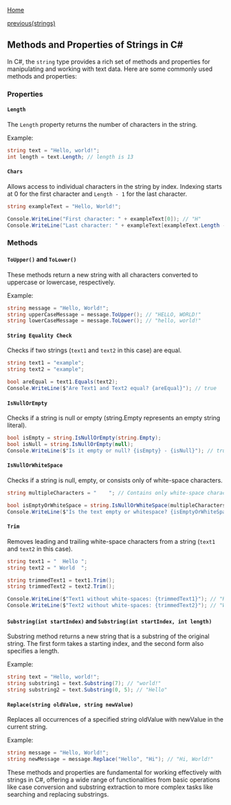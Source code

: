 [Home](../README.md)

[previous(strings)](./01_basic.md)
## Methods and Properties of Strings in C#

In C#, the `string` type provides a rich set of methods and properties for manipulating and working with text data. Here are some commonly used methods and properties:

### Properties

#### `Length`

The `Length` property returns the number of characters in the string.

Example:
```csharp
string text = "Hello, world!";
int length = text.Length; // length is 13
```

#### `Chars`

Allows access to individual characters in the string by index. Indexing starts at 0 for the first character and `Length - 1` for the last character.

```csharp
string exampleText = "Hello, World!";

Console.WriteLine("First character: " + exampleText[0]); // "H"
Console.WriteLine("Last character: " + exampleText[exampleText.Length - 1]); // "!"
```

### Methods

#### `ToUpper()` and `ToLower()`

These methods return a new string with all characters converted to uppercase or lowercase, respectively.

Example:
```csharp
string message = "Hello, World!";
string upperCaseMessage = message.ToUpper(); // "HELLO, WORLD!"
string lowerCaseMessage = message.ToLower(); // "hello, world!"
```

#### `String Equality Check`
Checks if two strings (`text1` and `text2` in this case) are equal.

```csharp
string text1 = "example";
string text2 = "example";

bool areEqual = text1.Equals(text2);
Console.WriteLine($"Are Text1 and Text2 equal? {areEqual}"); // true
```

#### `IsNullOrEmpty`
Checks if a string is null or empty (string.Empty represents an empty string literal).

```csharp
bool isEmpty = string.IsNullOrEmpty(string.Empty);
bool isNull = string.IsNullOrEmpty(null);
Console.WriteLine($"Is it empty or null? {isEmpty} - {isNull}"); // true & true
```

#### `IsNullOrWhiteSpace`
Checks if a string is null, empty, or consists only of white-space characters.

```csharp
string multipleCharacters = "    "; // Contains only white-space characters

bool isEmptyOrWhiteSpace = string.IsNullOrWhiteSpace(multipleCharacters);
Console.WriteLine($"Is the text empty or whitespace? {isEmptyOrWhiteSpace}"); // true
```

#### `Trim`
Removes leading and trailing white-space characters from a string (`text1` and `text2` in this case).

```csharp
string text1 = "  Hello ";
string text2 = " World  ";

string trimmedText1 = text1.Trim();
string trimmedText2 = text2.Trim();

Console.WriteLine($"Text1 without white-spaces: {trimmedText1}"); // "Hello"
Console.WriteLine($"Text2 without white-spaces: {trimmedText2}"); // "World"
```

#### `Substring(int startIndex)` and `Substring(int startIndex, int length)`

Substring method returns a new string that is a substring of the original string. The first form takes a starting index, and the second form also specifies a length.

Example:

```csharp
string text = "Hello, world!";
string substring1 = text.Substring(7); // "world!"
string substring2 = text.Substring(0, 5); // "Hello"
```

#### `Replace(string oldValue, string newValue)`

Replaces all occurrences of a specified string oldValue with newValue in the current string.

Example:

```csharp
string message = "Hello, World!";
string newMessage = message.Replace("Hello", "Hi"); // "Hi, World!"
```

These methods and properties are fundamental for working effectively with strings in C#, offering a wide range of functionalities from basic operations like case conversion and substring extraction to more complex tasks like searching and replacing substrings.
